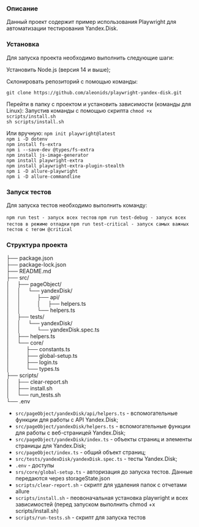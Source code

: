 ### Описание

Данный проект содержит пример использования Playwright для автоматизации тестирования Yandex.Disk.

### Установка

Для запуска проекта необходимо выполнить следующие шаги:

Установить Node.js (версия 14 и выше);

Склонировать репозиторий с помощью команды:

`git clone https://github.com/aleonids/playwright-yandex-disk.git`

Перейти в папку с проектом и установить зависимости (команды для Linux):
Запустив команды c помощью скрипта
`chmod +x scripts/install.sh` <br/>
`sh scripts/install.sh` <br/>

Или вручную:
`npm init playwright@latest` <br/>
`npm i -D dotenv` <br/>
`npm install fs-extra` <br/>
`npm i --save-dev @types/fs-extra` <br/>
`npm install js-image-generator` <br/>
`npm install playwright-extra` <br/>
`npm install playwright-extra-plugin-stealth` <br/>
`npm i -D allure-playwright` <br/>
`npm i -D allure-commandline` <br/>

### Запуск тестов

Для запуска тестов необходимо выполнить команду:

`npm run test - запуск всех тестов`
`npm run test-debug - запуск всех тестов в режиме отладки`
`npm run test-critical - запуск самых важных тестов с тегом @critical`

### Структура проекта

├── package.json <br/>
├── package-lock.json <br/>
├── README.md <br/>
├── src/ <br/>
│&nbsp;&nbsp;&nbsp;&nbsp;&nbsp;├── pageObject/ <br/>
│&nbsp;&nbsp;&nbsp;&nbsp;&nbsp;│&nbsp;&nbsp;&nbsp;&nbsp;&nbsp;└── yandexDisk/ <br/>
│&nbsp;&nbsp;&nbsp;&nbsp;&nbsp;│&nbsp;&nbsp;&nbsp;&nbsp;&nbsp;&nbsp;&nbsp;&nbsp;&nbsp;&nbsp;&nbsp;├── api/ <br/>
│&nbsp;&nbsp;&nbsp;&nbsp;&nbsp;│&nbsp;&nbsp;&nbsp;&nbsp;&nbsp;&nbsp;&nbsp;&nbsp;&nbsp;&nbsp;&nbsp;│&nbsp;&nbsp;&nbsp;&nbsp;&nbsp;├── helpers.ts <br/>
│&nbsp;&nbsp;&nbsp;&nbsp;&nbsp;│&nbsp;&nbsp;&nbsp;&nbsp;&nbsp;&nbsp;&nbsp;&nbsp;&nbsp;&nbsp;&nbsp;└── helpers.ts <br/>
│&nbsp;&nbsp;&nbsp;&nbsp;&nbsp;├── tests/ <br/>
│&nbsp;&nbsp;&nbsp;&nbsp;&nbsp;│&nbsp;&nbsp;&nbsp;&nbsp;&nbsp;└── yandexDisk/ <br/>
│&nbsp;&nbsp;&nbsp;&nbsp;&nbsp;│&nbsp;&nbsp;&nbsp;&nbsp;&nbsp;&nbsp;&nbsp;&nbsp;&nbsp;&nbsp; └── yandexDisk.spec.ts <br/>
│&nbsp;&nbsp;&nbsp;&nbsp;&nbsp;├── helpers.ts <br/>
│&nbsp;&nbsp;&nbsp;&nbsp;&nbsp;└── core/ <br/>
│&nbsp;&nbsp;&nbsp;&nbsp;&nbsp;&nbsp;&nbsp;&nbsp;&nbsp;&nbsp;&nbsp;├── constants.ts <br/>
│&nbsp;&nbsp;&nbsp;&nbsp;&nbsp;&nbsp;&nbsp;&nbsp;&nbsp;&nbsp;&nbsp;├── global-setup.ts <br/>
│&nbsp;&nbsp;&nbsp;&nbsp;&nbsp;&nbsp;&nbsp;&nbsp;&nbsp;&nbsp;&nbsp;├── login.ts <br/>
│&nbsp;&nbsp;&nbsp;&nbsp;&nbsp;&nbsp;&nbsp;&nbsp;&nbsp;&nbsp;&nbsp;└── types.ts <br/>
├── scripts/ <br/>
│&nbsp;&nbsp;&nbsp;&nbsp;&nbsp;├── clear-report.sh <br/>
│&nbsp;&nbsp;&nbsp;&nbsp;&nbsp;├── install.sh <br/>
│&nbsp;&nbsp;&nbsp;&nbsp;&nbsp;└── run_tests.sh <br/>
└── .env <br/>

- `src/pageObject/yandexDisk/api/helpers.ts` - вспомогательные функции для работы с API Yandex.Disk;
- `src/pageObject/yandexDisk/helpers.ts` - вспомогательные функции для работы с веб-страницей Yandex.Disk;
- `src/pageObject/yandexDisk/index.ts` - объекты страниц и элементы страницы для Yandex.Disk;
- `src/pageObject/index.ts` - общий объект страниц;
- `src/tests/yandexDisk/yandexDisk.spec.ts` - тесты Yandex.Disk;
- `.env` - доступы
- `srs/core/global-setup.ts` - авторизация до запуска тестов. Данные передаются через storageState.json
- `scripts/clear-report.sh` - скрипт для удаления папок с отчетами allure
- `scripts/install.sh` - пеовоначальная установка playwright и всех зависимостей (перед запуском выполнить chmod +x scripts/install.sh)
- `scripts/run-tests.sh` - скрипт для запуска тестов
